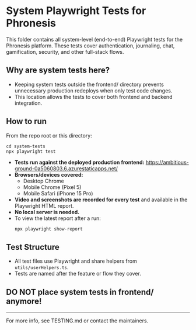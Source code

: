 # System Playwright Tests for Phronesis

This folder contains all system-level (end-to-end) Playwright tests for the Phronesis platform. These tests cover authentication, journaling, chat, gamification, security, and other full-stack flows.

## Why are system tests here?
- Keeping system tests outside the frontend/ directory prevents unnecessary production redeploys when only test code changes.
- This location allows the tests to cover both frontend and backend integration.

## How to run
From the repo root or this directory:

```
cd system-tests
npx playwright test
```

- **Tests run against the deployed production frontend:** https://ambitious-ground-0a5060803.6.azurestaticapps.net/
- **Browsers/devices covered:**
  - Desktop Chrome
  - Mobile Chrome (Pixel 5)
  - Mobile Safari (iPhone 15 Pro)
- **Video and screenshots are recorded for every test** and available in the Playwright HTML report.
- **No local server is needed.**
- To view the latest report after a run:
  ```bash
  npx playwright show-report
  ```

## Test Structure
- All test files use Playwright and share helpers from `utils/userHelpers.ts`.
- Tests are named after the feature or flow they cover.

## DO NOT place system tests in frontend/ anymore!

---

For more info, see TESTING.md or contact the maintainers.
